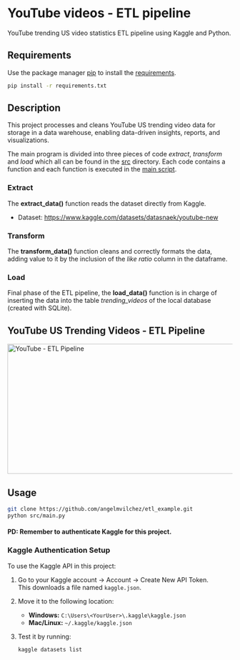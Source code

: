 # YouTube videos - ETL pipeline

YouTube trending US video statistics ETL pipeline using Kaggle and Python.

## Requirements

Use the package manager [pip](https://pip.pypa.io/en/stable/) to install the [requirements](/requirements.txt).

```bash
pip install -r requirements.txt
```

## Description

This project processes and cleans YouTube US trending video data for storage in a data warehouse, enabling data-driven insights, reports, and visualizations.

The main program is divided into three pieces of code _extract_, _transform_ and _load_ which all can be found in the [src](/src) directory. Each code contains a function and each function is executed in the [main script](/src/main.py).

### Extract
The **extract_data()** function reads the dataset directly from Kaggle.
- Dataset: https://www.kaggle.com/datasets/datasnaek/youtube-new

### Transform
The **transform_data()** function cleans and correctly formats the data, adding value to it by the inclusion of the _like ratio_ column in the dataframe.

### Load
Final phase of the ETL pipeline, the **load_data()** function is in charge of inserting the data into the table _trending_videos_ of the local database (created with SQLite). 

## YouTube US Trending Videos - ETL Pipeline
<img width="711" height="291" alt="YouTube - ETL Pipeline" src="https://github.com/user-attachments/assets/ac8d5ab5-95d5-4456-a5c6-8343de849d6c" />

## Usage

```bash
git clone https://github.com/angelmvilchez/etl_example.git
python src/main.py
```

#### PD: Remember to authenticate Kaggle for this project.

### Kaggle Authentication Setup

To use the Kaggle API in this project:

1. Go to your Kaggle account → Account → Create New API Token.  
   This downloads a file named `kaggle.json`.

2. Move it to the following location:
   - **Windows:** `C:\Users\<YourUser>\.kaggle\kaggle.json`
   - **Mac/Linux:** `~/.kaggle/kaggle.json`

3. Test it by running:
   ```bash
   kaggle datasets list
   ```
